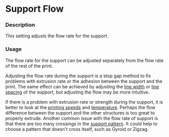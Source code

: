 Support Flow
====
### **Description**
This setting adjusts the flow rate for the support. 

### **Usage**
The flow rate for the support can be adjusted separately from the flow rate of the rest of the print.

Adjusting the flow rate during the support is a stop gap method to fix problems with extrusion rate or the adhesion between the support and the print. The same effect can be achieved by adjusting the [line width](../resolution/support_line_width.md) or [line spacing](../support/support_line_distance.md) of the support, but adjusting the flow may be more intuitive.

If there is a problem with extrusion rate or strength during the support, it is better to look at the [printing speeds](../speed/speed_support.md) and [temperature](material_print_temperature.md). Perhaps the flow difference between the support and the other structures is too great to properly extrude. Another common issue with the flow rate of support is that there are too many crossings in the [support pattern](../support/support_pattern.md). It could help to choose a pattern that doesn't cross itself, such as Gyroid or Zigzag.

